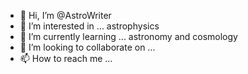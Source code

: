 - 👋 Hi, I’m @AstroWriter
- 👀 I’m interested in ... astrophysics
- 🌱 I’m currently learning ... astronomy and cosmology
- 💞️ I’m looking to collaborate on ...
- 📫 How to reach me ...

<!---
AstroWriter/AstroWriter is a ✨ special ✨ repository because its `README.md` (this file) appears on your GitHub profile.
You can click the Preview link to take a look at your changes.
--->
